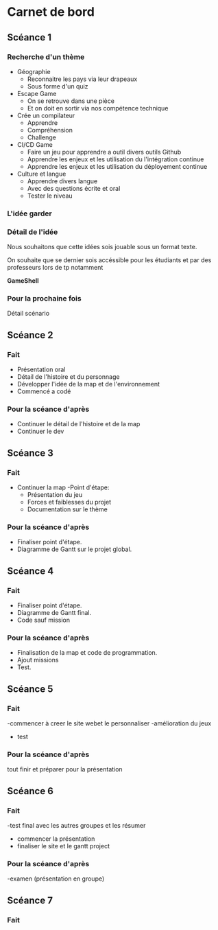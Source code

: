 # Carnet de bord
## Scéance 1

### Recherche d'un thème 
- Géographie
  - Reconnaitre les pays via leur drapeaux
  - Sous forme d'un quiz
- Escape Game
  - On se retrouve dans une pièce
  - Et on doit en sortir via nos compétence technique
- Crée un compilateur
  - Apprendre
  - Compréhension
  - Challenge
- CI/CD Game
  - Faire un jeu pour apprendre a outil divers outils Github
  - Apprendre les enjeux et les utilisation du l'intégration continue
  - Apprendre les enjeux et les utilisation du déployement continue
- Culture et langue
  - Apprendre divers langue
  - Avec des questions écrite et oral
  - Tester le niveau 


### L'idée garder



### Détail de l'idée
Nous souhaitons que cette idées sois jouable sous un format texte.

On souhaite que se dernier sois accéssible pour les étudiants et par des professeurs lors de tp notamment

**GameShell**
 

### Pour la prochaine fois
Détail scénario


## Scéance 2
### Fait
- Présentation oral  
- Détail de l'histoire et du personnage
- Développer l'idée de la map et de l'environnement
- Commencé a codé

### Pour la scéance d'après
- Continuer le détail de l'histoire et de la map 
- Continuer le dev

## Scéance 3
### Fait
- Continuer la map
-Point d'étape:
  - Présentation du jeu
  - Forces et faiblesses du projet
  - Documentation sur le thème

### Pour la scéance d'après
- Finaliser point d'étape.
- Diagramme de Gantt sur le projet global. 

## Scéance 4
### Fait
- Finaliser point d'étape.
- Diagramme de Gantt final.
- Code sauf mission
  
### Pour la scéance d'après
- Finalisation de la map et code de programmation.
- Ajout missions
- Test.

## Scéance 5
### Fait
-commencer à creer le site webet le personnaliser
-amélioration du jeux
- test
### Pour la scéance d'après
tout finir et préparer pour la présentation
## Scéance 6
### Fait
-test final avec les autres groupes et les résumer
- commencer la présentation
- finaliser le site et le gantt project
### Pour la scéance d'après
-examen (présentation en groupe)
## Scéance 7
### Fait



